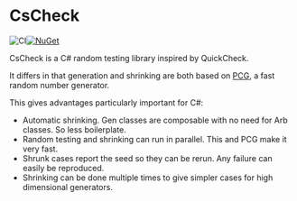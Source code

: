 # CsCheck

![CI](https://github.com/AnthonyLloyd/CsCheck/workflows/CI/badge.svg>branch=master)[![NuGet](https://buildstats.info/nuget/CsCheck?includePreReleases=true)](https://www.nuget.org/packages/CsCheck/)

CsCheck is a C# random testing library inspired by QuickCheck.

It differs in that generation and shrinking are both based on [PCG](https://www.pcg-random.org), a fast random number generator.

This gives advantages particularly important for C#:

- Automatic shrinking. Gen classes are composable with no need for Arb classes. So less boilerplate.
- Random testing and shrinking can run in parallel. This and PCG make it very fast.
- Shrunk cases report the seed so they can be rerun. Any failure can easily be reproduced.
- Shrinking can be done multiple times to give simpler cases for high dimensional generators.
